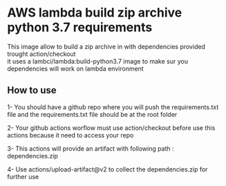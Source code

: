 # AWS lambda build zip archive python 3.7 requirements
 This image allow to build a zip archive in with dependencies provided trought action/checkout \
 it uses a lambci/lambda:build-python3.7 image to make sur you dependencies will work on lambda environment

 ## How to use
 1- You should have a github repo where you will push the requirements.txt file and the requirements.txt file should be at the root folder

 2- Your github actions worflow must use action/checkout before use this actions because it need to access your repo
 
 3- This actions will provide an artifact with following path : dependencies.zip
 
 4- Use  actions/upload-artifact@v2 to collect the dependencies.zip for further use
